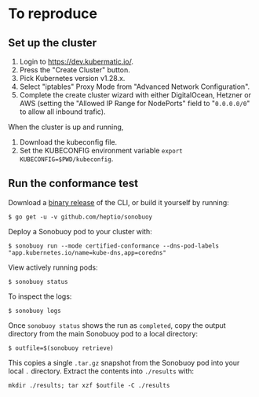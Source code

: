 # To reproduce

## Set up the cluster

1. Login to https://dev.kubermatic.io/.
2. Press the "Create Cluster" button.
3. Pick Kubernetes version v1.28.x.
4. Select "iptables" Proxy Mode from "Advanced Network Configuration".
5. Complete the create cluster wizard with either DigitalOcean, Hetzner or AWS (setting the "Allowed IP Range for NodePorts" field to "`0.0.0.0/0`" to allow all inbound trafic).

When the cluster is up and running,

1. Download the kubeconfig file.
2. Set the KUBECONFIG environment variable `export KUBECONFIG=$PWD/kubeconfig`.

## Run the conformance test

Download a [binary release](https://github.com/heptio/sonobuoy/releases) of the CLI, or build it yourself by running:

```
$ go get -u -v github.com/heptio/sonobuoy
```

Deploy a Sonobuoy pod to your cluster with:

```
$ sonobuoy run --mode certified-conformance --dns-pod-labels "app.kubernetes.io/name=kube-dns,app=coredns"
```

View actively running pods:

```
$ sonobuoy status
```

To inspect the logs:

```
$ sonobuoy logs
```

Once `sonobuoy status` shows the run as `completed`, copy the output directory from the main Sonobuoy pod to a local directory:

```
$ outfile=$(sonobuoy retrieve)
```

This copies a single `.tar.gz` snapshot from the Sonobuoy pod into your local
`.` directory. Extract the contents into `./results` with:

```
mkdir ./results; tar xzf $outfile -C ./results
```
